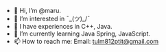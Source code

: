 - 👋 Hi, I’m @maru.
- 👀 I’m interested in ¯\_(ツ)_/¯ 
- 🍊 I have experiences in C++, Java.
- 🌱 I’m currently learning Java Spring, JavaScript.
- 📫 How to reach me: 
  Email: tulm812ptit@gmail.com
<!---
k9-maru/k9-maru is a ✨ special ✨ repository because its `README.md` (this file) appears on your GitHub profile.
You can click the Preview link to take a look at your changes.
--->
